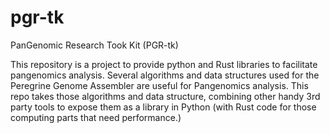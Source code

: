 # pgr-tk

PanGenomic Research Took Kit (PGR-tk)

This repository is a project to provide python and Rust libraries to facilitate pangenomics analysis. Several algorithms and data structures used for the Peregrine Genome Assembler are useful for Pangenomics analysis. This repo takes those algorithms and data structure, combining other handy 3rd party tools to expose them as a library in Python (with Rust code for those computing parts that need performance.) 
